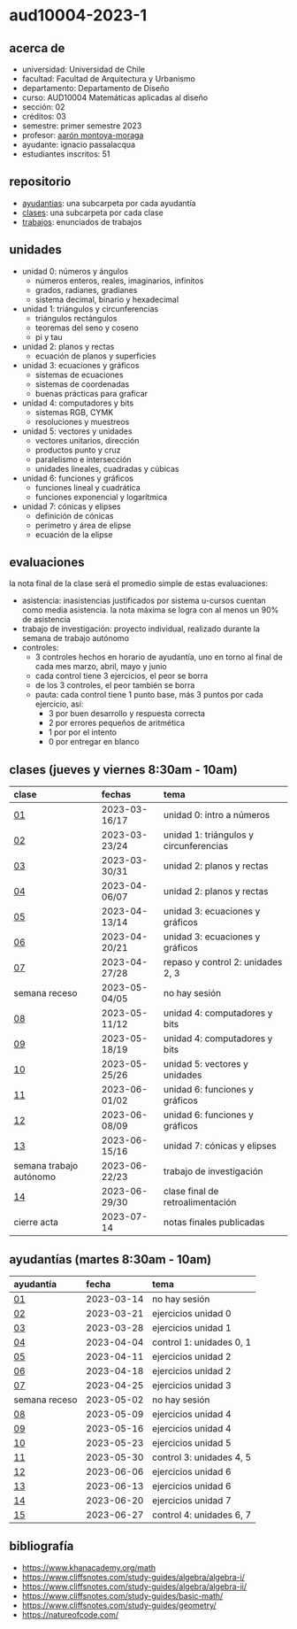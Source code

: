 # aud10004-2023-1

## acerca de

- universidad: Universidad de Chile
- facultad: Facultad de Arquitectura y Urbanismo
- departamento: Departamento de Diseño
- curso: AUD10004 Matemáticas aplicadas al diseño
- sección: 02
- créditos: 03
- semestre: primer semestre 2023
- profesor: [aarón montoya-moraga](https://montoyamoraga.io)
- ayudante: ignacio passalacqua
- estudiantes inscritos: 51

## repositorio

- [ayudantias](./ayudantias/): una subcarpeta por cada ayudantía
- [clases](./clases/): una subcarpeta por cada clase
- [trabajos](./trabajos/): enunciados de trabajos

## unidades

- unidad 0: números y ángulos
  - números enteros, reales, imaginarios, infinitos
  - grados, radianes, gradianes
  - sistema decimal, binario y hexadecimal
- unidad 1: triángulos y circunferencias
  - triángulos rectángulos
  - teoremas del seno y coseno
  - pi y tau
- unidad 2: planos y rectas
  - ecuación de planos y superficies
- unidad 3: ecuaciones y gráficos
  - sistemas de ecuaciones
  - sistemas de coordenadas
  - buenas prácticas para graficar
- unidad 4: computadores y bits
  - sistemas RGB, CYMK
  - resoluciones y muestreos
- unidad 5: vectores y unidades
  - vectores unitarios, dirección
  - productos punto y cruz
  - paralelismo e intersección
  - unidades lineales, cuadradas y cúbicas
- unidad 6: funciones y gráficos
  - funciones lineal y cuadrática
  - funciones exponencial y logarítmica
- unidad 7: cónicas y elipses
  - definición de cónicas
  - perímetro y área de elipse
  - ecuación de la elipse

## evaluaciones

la nota final de la clase será el promedio simple de estas evaluaciones:

- asistencia: inasistencias justificados por sistema u-cursos cuentan como media asistencia. la nota máxima se logra con al menos un 90% de asistencia
- trabajo de investigación: proyecto individual, realizado durante la semana de trabajo autónomo
- controles:
  - 3 controles hechos en horario de ayudantía, uno en torno al final de cada mes marzo, abril, mayo y junio
  - cada control tiene 3 ejercicios, el peor se borra
  - de los 3 controles, el peor también se borra
  - pauta: cada control tiene 1 punto base, más 3 puntos por cada ejercicio, así:
    - 3 por buen desarrollo y respuesta correcta
    - 2 por errores pequeños de aritmética
    - 1 por por el intento
    - 0 por entregar en blanco

## clases (jueves y viernes 8:30am - 10am)

| clase                   | fechas        | tema                                   |
| :---------------------- | :------------ | :------------------------------------- |
| [01](clases/clase-01/)  | 2023-03-16/17 | unidad 0: intro a números              |
| [02](clases/clase-02/)  | 2023-03-23/24 | unidad 1: triángulos y circunferencias |
| [03](clases/clase-03/)  | 2023-03-30/31 | unidad 2: planos y rectas              |
| [04](clases/clase-04/)  | 2023-04-06/07 | unidad 2: planos y rectas              |
| [05](clases/clase-05/)  | 2023-04-13/14 | unidad 3: ecuaciones y gráficos        |
| [06](clases/clase-06/)  | 2023-04-20/21 | unidad 3: ecuaciones y gráficos        |
| [07](clases/clase-07/)  | 2023-04-27/28 | repaso y control 2: unidades 2, 3      |
| semana receso           | 2023-05-04/05 | no hay sesión                          |
| [08](clases/clase-08/)  | 2023-05-11/12 | unidad 4: computadores y bits          |
| [09](clases/clase-09/)  | 2023-05-18/19 | unidad 4: computadores y bits          |
| [10](clases/clase-10/)  | 2023-05-25/26 | unidad 5: vectores y unidades          |
| [11](clases/clase-11/)  | 2023-06-01/02 | unidad 6: funciones y gráficos         |
| [12](clases/clase-12/)  | 2023-06-08/09 | unidad 6: funciones y gráficos         |
| [13](clases/clase-13/)  | 2023-06-15/16 | unidad 7: cónicas y elipses            |
| semana trabajo autónomo | 2023-06-22/23 | trabajo de investigación               |
| [14](clases/clase-14/)  | 2023-06-29/30 | clase final de retroalimentación       |
| cierre acta             | 2023-07-14    | notas finales publicadas               |

## ayudantías (martes 8:30am - 10am)

| ayudantía                      | fecha      | tema                     |
| :----------------------------- | :--------- | :----------------------- |
| [01](ayudantias/ayudantia-01/) | 2023-03-14 | no hay sesión            |
| [02](ayudantias/ayudantia-02/) | 2023-03-21 | ejercicios unidad 0      |
| [03](ayudantias/ayudantia-03/) | 2023-03-28 | ejercicios unidad 1      |
| [04](ayudantias/ayudantia-04/) | 2023-04-04 | control 1: unidades 0, 1 |
| [05](ayudantias/ayudantia-05/) | 2023-04-11 | ejercicios unidad 2      |
| [06](ayudantias/ayudantia-06/) | 2023-04-18 | ejercicios unidad 2      |
| [07](ayudantias/ayudantia-07/) | 2023-04-25 | ejercicios unidad 3      |
| semana receso                  | 2023-05-02 | no hay sesión            |
| [08](ayudantias/ayudantia-08/) | 2023-05-09 | ejercicios unidad 4      |
| [09](ayudantias/ayudantia-09/) | 2023-05-16 | ejercicios unidad 4      |
| [10](ayudantias/ayudantia-10/) | 2023-05-23 | ejercicios unidad 5      |
| [11](ayudantias/ayudantia-11/) | 2023-05-30 | control 3: unidades 4, 5 |
| [12](ayudantias/ayudantia-12/) | 2023-06-06 | ejercicios unidad 6      |
| [13](ayudantias/ayudantia-13/) | 2023-06-13 | ejercicios unidad 6      |
| [14](ayudantias/ayudantia-14/) | 2023-06-20 | ejercicios unidad 7      |
| [15](ayudantias/ayudantia-15/) | 2023-06-27 | control 4: unidades 6, 7 |

## bibliografía

- https://www.khanacademy.org/math
- https://www.cliffsnotes.com/study-guides/algebra/algebra-i/
- https://www.cliffsnotes.com/study-guides/algebra/algebra-ii/
- https://www.cliffsnotes.com/study-guides/basic-math/
- https://www.cliffsnotes.com/study-guides/geometry/
- https://natureofcode.com/
